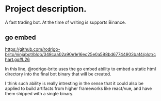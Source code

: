 # Project description.

A fast trading bot.
At the time of writing is supports Binance.


## go embed

https://github.com/rodrigo-brito/ninjabot/blob/348caa02a90e1e16ec25e0a588bd67744903baf4/plot/chart.go#L26

In this line, @rodrigo-brito uses the go embed ability to embed a static html directory into
the final bot binary that will be created.

I think such ability is really intresting in the sense that it could also be applied to build
artifacts from higher frameworks like react/vue, and have them shipped with a single binary.
